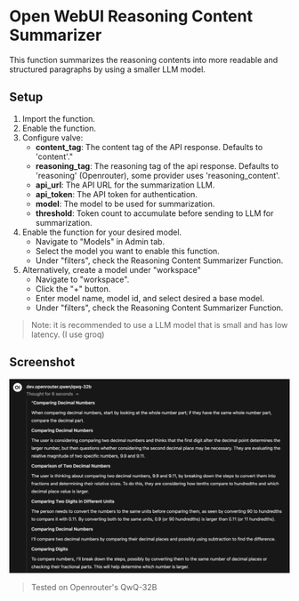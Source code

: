 # Open WebUI Reasoning Content Summarizer

This function summarizes the reasoning contents into more readable and structured paragraphs by using a smaller LLM model.

## Setup

1. Import the function.
2. Enable the function.
3. Configure valve:
    - **content_tag**: The content tag of the API response. Defaults to 'content'."
    - **reasoning_tag**: The reasoning tag of the api response. Defaults to 'reasoning' (Openrouter), some provider uses 'reasoning_content'.
    - **api_url**: The API URL for the summarization LLM.
    - **api_token**: The API token for authentication.
    - **model**: The model to be used for summarization.
    - **threshold**: Token count to accumulate before sending to LLM for summarization.
4. Enable the function for your desired model.
    - Navigate to "Models" in Admin tab.
    - Select the model you want to enable this function.
    - Under "filters", check the Reasoning Content Summarizer Function.
5. Alternatively, create a model under "workspace"
    - Navigate to "workspace".
    - Click the "+" button.
    - Enter model name, model id, and select desired a base model.
    - Under "filters", check the Reasoning Content Summarizer Function.

> Note: it is recommended to use a LLM model that is small and has low latency. (I use groq)

## Screenshot 

![Screenshot](attachments/screenshot.png)

> Tested on Openrouter's QwQ-32B